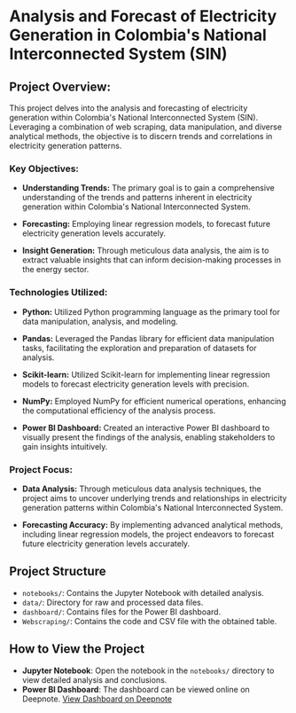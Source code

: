 # Analysis and Forecast of Electricity Generation in Colombia's National Interconnected System (SIN)

## Project Overview:

This project delves into the analysis and forecasting of electricity generation within Colombia's National Interconnected System (SIN). Leveraging a combination of web scraping, data manipulation, and diverse analytical methods, the objective is to discern trends and correlations in electricity generation patterns.

### Key Objectives:

- **Understanding Trends:** The primary goal is to gain a comprehensive understanding of the trends and patterns inherent in electricity generation within Colombia's National Interconnected System.

- **Forecasting:** Employing linear regression models, to forecast future electricity generation levels accurately.

- **Insight Generation:** Through meticulous data analysis, the aim is to extract valuable insights that can inform decision-making processes in the energy sector.

### Technologies Utilized:

- **Python:** Utilized Python programming language as the primary tool for data manipulation, analysis, and modeling.
  
- **Pandas:** Leveraged the Pandas library for efficient data manipulation tasks, facilitating the exploration and preparation of datasets for analysis.

- **Scikit-learn:** Utilized Scikit-learn for implementing linear regression models to forecast electricity generation levels with precision.

- **NumPy:** Employed NumPy for efficient numerical operations, enhancing the computational efficiency of the analysis process.

- **Power BI Dashboard:** Created an interactive Power BI dashboard to visually present the findings of the analysis, enabling stakeholders to gain insights intuitively.

### Project Focus:

- **Data Analysis:** Through meticulous data analysis techniques, the project aims to uncover underlying trends and relationships in electricity generation patterns within Colombia's National Interconnected System.

- **Forecasting Accuracy:** By implementing advanced analytical methods, including linear regression models, the project endeavors to forecast future electricity generation levels accurately.

## Project Structure

- `notebooks/`: Contains the Jupyter Notebook with detailed analysis.
- `data/`: Directory for raw and processed data files.
- `dashboard/`: Contains files for the Power BI dashboard.
- `Webscraping/`: Contains the code and CSV file with the obtained table.

## How to View the Project

- **Jupyter Notebook**: Open the notebook in the `notebooks/` directory to view detailed analysis and conclusions.
- **Power BI Dashboard**: The dashboard can be viewed online on Deepnote. [View Dashboard on Deepnote]([https://deepnote.com/your-dashboard-link](https://deepnote.com/workspace/mateofernandez-c7c6b165-b5e5-44be-9aa1-6f96867cde09/project/Generacion-Electrica-en-colombia-50fba4dd-a54c-4a24-a882-e866564dde81/notebook/ElectricGeneration_colombia%20copy-966115e0ce234c9e81cef6020e2566c9))

